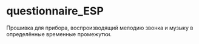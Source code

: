 # questionnaire_ESP
Прошивка для прибора, воспроизводящий мелодию звонка и музыку в определённые временные промежутки.
